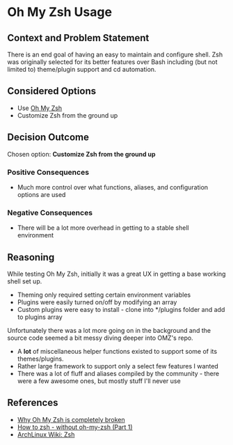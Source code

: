 # Oh My Zsh Usage

## Context and Problem Statement

There is an end goal of having an easy to maintain and configure shell. Zsh was originally selected for its better features over Bash including (but not limited to) theme/plugin support and cd automation.

## Considered Options

- Use [Oh My Zsh](https://ohmyz.sh/)
- Customize Zsh from the ground up

## Decision Outcome

Chosen option: **Customize Zsh from the ground up**

### Positive Consequences

- Much more control over what functions, aliases, and configuration options are used

### Negative Consequences

- There will be a lot more overhead in getting to a stable shell environment

## Reasoning

While testing Oh My Zsh, initially it was a great UX in getting a base working shell set up.

- Theming only required setting certain environment variables
- Plugins were easily turned on/off by modifying an array
- Custom plugins were easy to install - clone into \*/plugins folder and add to plugins array

Unfortunately there was a lot more going on in the background and the source code seemed a bit messy diving deeper into OMZ's repo.

- A **lot** of miscellaneous helper functions existed to support some of its themes/plugins.
- Rather large framework to support only a select few features I wanted
- There was a lot of fluff and aliases compiled by the community - there were a few awesome ones, but mostly stuff I'll never use

## References

- [Why Oh My Zsh is completely broken](https://archive.zhimingwang.org/blog/2015-05-03-why-oh-my-zsh-is-completely-broken.html)
- [How to zsh - without oh-my-zsh (Part 1)](https://medium.com/@dpeachesdev/intro-to-zsh-without-oh-my-zsh-part-1-c039de5ee22e)
- [ArchLinux Wiki: Zsh](https://wiki.archlinux.org/title/Zsh)
